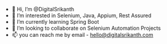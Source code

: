 - 👋 Hi, I’m @DigitalSrikanth
- 👀 I’m interested in Selenium, Java, Appium, Rest Assured
- 🌱 I’m currently learning Spring Boot
- 💞️ I’m looking to collaborate on Selenium Automation Projects
- 📫 you can reach me by email - hello@digitalsrikanth.com

<!---
DigitalSrikanth/DigitalSrikanth is a ✨ special ✨ repository because its `README.md` (this file) appears on your GitHub profile.
You can click the Preview link to take a look at your changes.
--->
